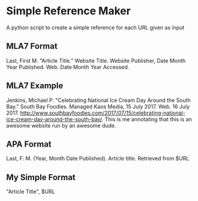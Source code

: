 # Simple Reference Maker
A python script to create a simple reference for each URL given as input

## MLA7 Format
Last, First M. "Article Title." Website Title. Website Publisher, Date Month Year Published. Web. Date Month Year Accessed.

## MLA7 Example
Jenkins, Michael P. "Celebrating National Ice Cream Day Around the South Bay." South Bay Foodies. Managed Kaos Media, 15 July 2017. Web. 16 July 2017. <http://www.southbayfoodies.com/2017/07/15/celebrating-national-ice-cream-day-around-the-south-bay/>. This is me annotating that this is an awesome website run by an awesome dude.


## APA Format
Last, F. M. (Year, Month Date Published). Article title. Retrieved from $URL

## My Simple Format
"Article Title", $URL

